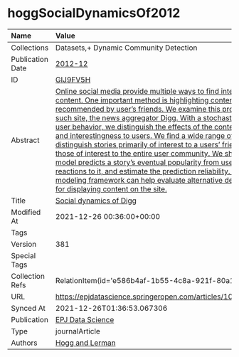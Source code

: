 # hoggSocialDynamicsOf2012
| Name             | Value                                                                                                                                                                                                                                                                                                                                                                                                                                                                                                                                                                                                                                                                                                                                                                                                                                   |
|:-----------------|:----------------------------------------------------------------------------------------------------------------------------------------------------------------------------------------------------------------------------------------------------------------------------------------------------------------------------------------------------------------------------------------------------------------------------------------------------------------------------------------------------------------------------------------------------------------------------------------------------------------------------------------------------------------------------------------------------------------------------------------------------------------------------------------------------------------------------------------|
| Collections      | Datasets,+ Dynamic Community Detection                                                                                                                                                                                                                                                                                                                                                                                                                                                                                                                                                                                                                                                                                                                                                                                                  |
| Publication Date | [2012-12](<notionsci.utils.serialization.ExplicitNone object at 0x7f185a808ca0>)                                                                                                                                                                                                                                                                                                                                                                                                                                                                                                                                                                                                                                                                                                                                                        |
| ID               | [GIJ9FV5H](<notionsci.utils.serialization.ExplicitNone object at 0x7f185a808dc0>)                                                                                                                                                                                                                                                                                                                                                                                                                                                                                                                                                                                                                                                                                                                                                       |
| Abstract         | [Online social media provide multiple ways to find interesting content. One important method is highlighting content recommended by user’s friends. We examine this process on one such site, the news aggregator Digg. With a stochastic model of user behavior, we distinguish the effects of the content visibility and interestingness to users. We find a wide range of interest and distinguish stories primarily of interest to a users’ friends from those of interest to the entire user community. We show how this model predicts a story’s eventual popularity from users’ early reactions to it, and estimate the prediction reliability. This modeling framework can help evaluate alternative design choices for displaying content on the site.](<notionsci.utils.serialization.ExplicitNone object at 0x7f185a808ee0>) |
| Title            | [Social dynamics of Digg](<notionsci.utils.serialization.ExplicitNone object at 0x7f185a80a040>)                                                                                                                                                                                                                                                                                                                                                                                                                                                                                                                                                                                                                                                                                                                                        |
| Modified At      | 2021-12-26 00:36:00+00:00                                                                                                                                                                                                                                                                                                                                                                                                                                                                                                                                                                                                                                                                                                                                                                                                               |
| Tags             |                                                                                                                                                                                                                                                                                                                                                                                                                                                                                                                                                                                                                                                                                                                                                                                                                                         |
| Version          | 381                                                                                                                                                                                                                                                                                                                                                                                                                                                                                                                                                                                                                                                                                                                                                                                                                                     |
| Special Tags     |                                                                                                                                                                                                                                                                                                                                                                                                                                                                                                                                                                                                                                                                                                                                                                                                                                         |
| Collection Refs  | RelationItem(id='e586b4af-1b55-4c8a-921f-80a1c5ea319b')                                                                                                                                                                                                                                                                                                                                                                                                                                                                                                                                                                                                                                                                                                                                                                                 |
| URL              | https://epjdatascience.springeropen.com/articles/10.1140/epjds5                                                                                                                                                                                                                                                                                                                                                                                                                                                                                                                                                                                                                                                                                                                                                                         |
| Synced At        | 2021-12-26T01:36:53.067306                                                                                                                                                                                                                                                                                                                                                                                                                                                                                                                                                                                                                                                                                                                                                                                                              |
| Publication      | [EPJ Data Science](<notionsci.utils.serialization.ExplicitNone object at 0x7f185a80a400>)                                                                                                                                                                                                                                                                                                                                                                                                                                                                                                                                                                                                                                                                                                                                               |
| Type             | journalArticle                                                                                                                                                                                                                                                                                                                                                                                                                                                                                                                                                                                                                                                                                                                                                                                                                          |
| Authors          | [Hogg and Lerman](<notionsci.utils.serialization.ExplicitNone object at 0x7f185a80a5b0>)                                                                                                                                                                                                                                                                                                                                                                                                                                                                                                                                                                                                                                                                                                                                                |


